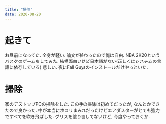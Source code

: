 ```yaml
---
title: "掃除"
date: 2020-08-20
---
```


# 起きて
お昼前になってた. 全身が軽い. 論文が終わったので俺は自由. NBA 2K20というバスケのゲームをしてみた. 結構面白いけど日本語がない(正しくはシステムの言語に依存している) 悲しい. 夜にFall Guysのインストールだけやっといた.

# 掃除
家のデストップPCの掃除をした. この手の掃除は初めてだったが, なんとかできたので良かった. 中が本当にホコリまみれだったけどエアダスターがとても強力ですべてを吹き飛ばした. グリスを塗り直してないけど, 今度やっておくか.